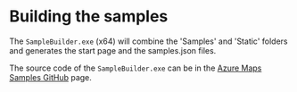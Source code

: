 # Building the samples

The `SampleBuilder.exe` (x64) will combine the 'Samples' and 'Static' folders and generates  the start page and the samples.json files.

The source code of the `SampleBuilder.exe` can be in the [Azure Maps Samples GitHub](https://github.com/Azure-Samples/AzureMapsCodeSamples) page.
